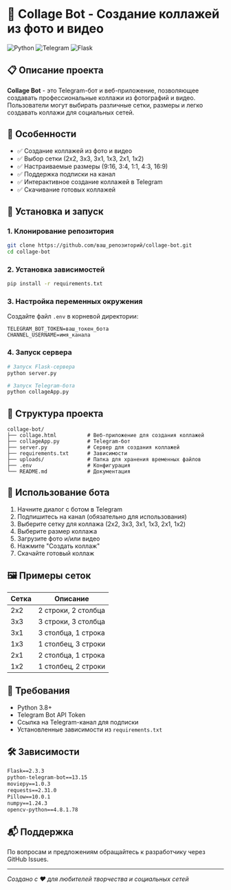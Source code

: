 # 📸 Collage Bot - Создание коллажей из фото и видео

![Python](https://img.shields.io/badge/Python-3.8%2B-blue.svg)
![Telegram](https://img.shields.io/badge/Telegram-Bot-green.svg)
![Flask](https://img.shields.io/badge/Flask-2.0%2B-orange.svg)

## 📋 Описание проекта

**Collage Bot** - это Telegram-бот и веб-приложение, позволяющее создавать профессиональные коллажи из фотографий и видео. Пользователи могут выбирать различные сетки, размеры и легко создавать коллажи для социальных сетей.

## 🎯 Особенности

- ✅ Создание коллажей из фото и видео
- ✅ Выбор сетки (2x2, 3x3, 3x1, 1x3, 2x1, 1x2)
- ✅ Настраиваемые размеры (9:16, 3:4, 1:1, 4:3, 16:9)
- ✅ Поддержка подписки на канал
- ✅ Интерактивное создание коллажей в Telegram
- ✅ Скачивание готовых коллажей

## 🚀 Установка и запуск

### 1. Клонирование репозитория

```bash
git clone https://github.com/ваш_репозиторий/collage-bot.git
cd collage-bot
```

### 2. Установка зависимостей

```bash
pip install -r requirements.txt
```

### 3. Настройка переменных окружения

Создайте файл `.env` в корневой директории:

```env
TELEGRAM_BOT_TOKEN=ваш_токен_бота
CHANNEL_USERNAME=имя_канала
```

### 4. Запуск сервера

```bash
# Запуск Flask-сервера
python server.py

# Запуск Telegram-бота
python collageApp.py
```

## 📁 Структура проекта

```
collage-bot/
├── collage.html          # Веб-приложение для создания коллажей
├── collageApp.py         # Telegram-бот
├── server.py             # Сервер для создания коллажей
├── requirements.txt      # Зависимости
├── uploads/              # Папка для хранения временных файлов
├── .env                  # Конфигурация
└── README.md             # Документация
```

## 🤖 Использование бота

1. Начните диалог с ботом в Telegram
2. Подпишитесь на канал (обязательно для использования)
3. Выберите сетку для коллажа (2x2, 3x3, 3x1, 1x3, 2x1, 1x2)
4. Выберите размер коллажа
5. Загрузите фото и/или видео
6. Нажмите "Создать коллаж"
7. Скачайте готовый коллаж

## 🖼️ Примеры сеток

| Сетка | Описание |
|-------|----------|
| 2x2 | 2 строки, 2 столбца |
| 3x3 | 3 строки, 3 столбца |
| 3x1 | 3 столбца, 1 строка |
| 1x3 | 1 столбец, 3 строки |
| 2x1 | 2 столбца, 1 строка |
| 1x2 | 1 столбец, 2 строки |

## 🔧 Требования

- Python 3.8+
- Telegram Bot API Token
- Ссылка на Telegram-канал для подписки
- Установленные зависимости из `requirements.txt`

## 🛠️ Зависимости

```txt
Flask==2.3.3
python-telegram-bot==13.15
moviepy==1.0.3
requests==2.31.0
Pillow==10.0.1
numpy==1.24.3
opencv-python==4.8.1.78
```


## 📬 Поддержка

По вопросам и предложениям обращайтесь к разработчику через GitHub Issues.

---

*Создано с ❤️ для любителей творчества и социальных сетей*
